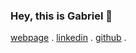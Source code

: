 ### Hey, this is Gabriel 🤘

<a rel="noreferrer" target="_blank" href="https://gabriel-vicente-dev.vercel.app/">webpage</a> <span>.</span>
<a rel="noreferrer" target="_blank" href="https://www.linkedin.com/in/gabriel--vicente/">linkedin</a> <span>.</span>
<a rel="noreferrer" target="_blank" href="https://github.com/hastalamuerteg">github</a> <span>.</span>

